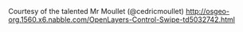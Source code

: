 Courtesy of the talented Mr Moullet (@cedricmoullet)
http://osgeo-org.1560.x6.nabble.com/OpenLayers-Control-Swipe-td5032742.html